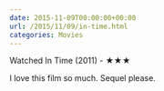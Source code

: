 ```yaml
---
date: 2015-11-09T00:00:00+00:00
url: /2015/11/09/in-time.html
categories: Movies
---
```

Watched In Time (2011) - ★★★

I love this film so much. Sequel please.



